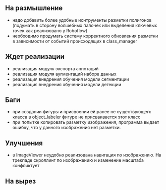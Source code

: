 ## На размышление
- надо добавить более удобные иснтрументы разметки полигонов (подумать в сторону волшебных палочек или выделения ключевых точек как реализовано у Roboflow)
- необходимо продумать систему корректного обновления разметки в зависимости от событий происходящих в class_manager

## Ждет реализации
- реализация модуля экспорта аннотаций
- реализация модуля аугментаций набора данных
- реализация внедрения обучения модели сегментации
- реализация внедрения обучения модели детекции

## Баги
- при создании фигуры и присвоении ей ранее не существующего класса в object_labeler фигуре не присваивается этот класс
- при попытке копировать разметку изображения, программа выдает ошибку, что у данного изображения нет разметки.

## Улучшения
- в ImageViewer неудобно реализована навигация по изображению. На трекпаде скроллинг по изображению и изменение масштаба конфликтует

## На вырез